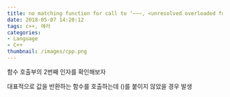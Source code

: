 ```yaml
---
title: no matching function for call to ‘~~~, <unresolved overloaded function type>, ~~~)’
date: 2018-05-07 14:20:12
tags: c++, 에러
categories:
- Language
- C++
thumbnail: /images/cpp.png
---
```

함수 호출부의 2번째 인자를 확인해보자

대표적으로 값을 반환하는 함수를 호출하는데 ()를 붙이지 않았을 경우 발생

